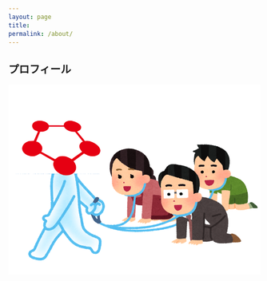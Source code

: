 ```yaml
---
layout: page
title: 
permalink: /about/
---
```


## プロフィール

![Chainerはいいぞ](/images/chainer_is_good.png)